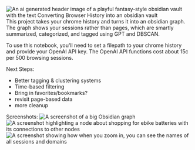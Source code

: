 ![An ai generated header image of a playful fantasy-style obsidian vault with the text Converting Browser History into an obsidian vault](https://github.com/thegrandblooms/Chrome-History-Graph/blob/572bbd92ab11599d20f21c1e276d6c3f1def266e/header_image_obsidian_browser_history.png?raw=true)
This project takes your chrome history and turns it into an obsidian graph. The graph shows your sessions rather than pages, which are smartly summarized, categorized, and tagged using GPT and DBSCAN.

To use this notebook, you'll need to set a filepath to your chrome history and provide your OpenAI API key. The OpenAI API functions cost about 15c per 500 browsing sessions.

Next Steps:

- Better tagging & clustering systems
- Time-based filtering
- Bring in favorites/bookmarks?
- revisit page-based data
- more cleanup

Screenshots:
![A screenshot of a big Obsidian graph](https://github.com/thegrandblooms/Chrome-History-Graph/blob/2009de482bae8a2310079d9bb3348f14260bff60/Screenshot_4.png)
![A screenshot highlighting a node about shopping for ebike batteries with its connections to other nodes ](https://github.com/thegrandblooms/Chrome-History-Graph/blob/2009de482bae8a2310079d9bb3348f14260bff60/Screenshot_1.png)
![A screenshot showing how when you zoom in, you can see the names of all sessions and domains](https://github.com/thegrandblooms/Chrome-History-Graph/blob/main/Screenshot_3.png)

